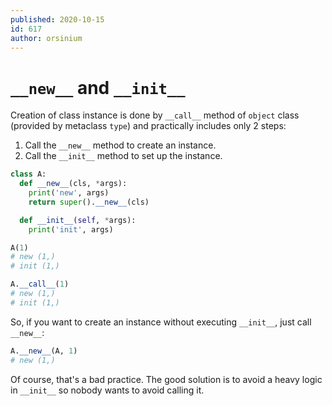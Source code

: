 ```yaml
---
published: 2020-10-15
id: 617
author: orsinium
---
```


# `__new__` and `__init__`

Creation of class instance is done by `__call__` method of `object` class (provided by metaclass `type`) and practically includes only 2 steps:

1. Call the `__new__` method to create an instance.
1. Call the `__init__` method to set up the instance.

```python
class A:
  def __new__(cls, *args):
    print('new', args)
    return super().__new__(cls)

  def __init__(self, *args):
    print('init', args)

A(1)
# new (1,)
# init (1,)

A.__call__(1)
# new (1,)
# init (1,)
```

So, if you want to create an instance without executing `__init__`, just call `__new__`:

```python
A.__new__(A, 1)
# new (1,)
```

Of course, that's a bad practice. The good solution is to avoid a heavy logic in `__init__` so nobody wants to avoid calling it.
